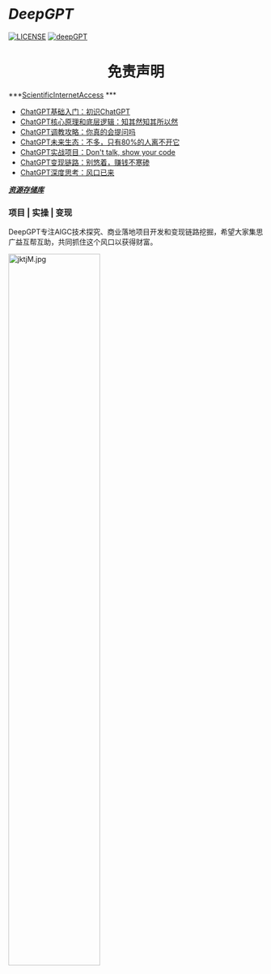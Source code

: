# ***DeepGPT***

[![LICENSE](https://img.shields.io/badge/license-DeepGPT-informational)](https://github.com/Bluehouse/DeepGPT/blob/master/LICENSE) 
[![deepGPT](https://img.shields.io/badge/link-deepgpt.com.cn-red)](https://deepgpt.com.cn)


<h1 align="center"> 免责声明 </h1>

<p align="center">

***[ScientificInternetAccess](ScientificInternetAccess/) ***

* [ChatGPT基础入门：初识ChatGPT](ChatGPT基础入门/)<em></em>
* [ChatGPT核心原理和底层逻辑：知其然知其所以然](ChatGPT核心原理和底层逻辑/)
* [ChatGPT调教攻略：你真的会提问吗](ChatGPT调教攻略/)
* [ChatGPT未来生态：不多，只有80%的人离不开它](ChatGPT应用生态/)
* [ChatGPT实战项目：Don't talk, show your code](ChatGPT实战项目/)
* [ChatGPT变现链路：别悠着，赚钱不寒碜](ChatGPT变现思路/)
* [ChatGPT深度思考：风口已来](ChatGPT的一些思考/)

***[资源存储库](https://utmagic.com/)***

### 项目 | 实操 | 变现

DeepGPT专注AIGC技术探究、商业落地项目开发和变现链路挖掘，希望大家集思广益互帮互助，共同抓住这个风口以获得财富。

<img src="https://i.imgtg.com/2023/03/26/jktjM.jpg" alt="jktjM.jpg" border="0" width="60%">


